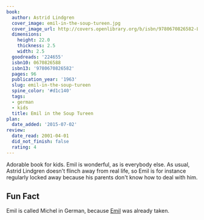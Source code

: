 ```yaml
---
book:
  author: Astrid Lindgren
  cover_image: emil-in-the-soup-tureen.jpg
  cover_image_url: http://covers.openlibrary.org/b/isbn/9780670826582-L.jpg
  dimensions:
    height: 22.0
    thickness: 2.5
    width: 2.5
  goodreads: '224655'
  isbn10: 0670826588
  isbn13: '9780670826582'
  pages: 96
  publication_year: '1963'
  slug: emil-in-the-soup-tureen
  spine_color: '#d1c140'
  tags:
  - german
  - kids
  title: Emil in the Soup Tureen
plan:
  date_added: '2015-07-02'
review:
  date_read: 2001-04-01
  did_not_finish: false
  rating: 4
---
```


Adorable book for kids. Emil is wonderful, as is everybody else. As usual, Astrid Lindgren doesn't flinch away from real
life, so Emil is for instance regularly locked away because his parents don't know how to deal with him.

## Fun Fact

Emil is called Michel in German, because [Emil](https://books.rixx.de/reviews/2004/emil-and-the-detectives) was already
taken.
